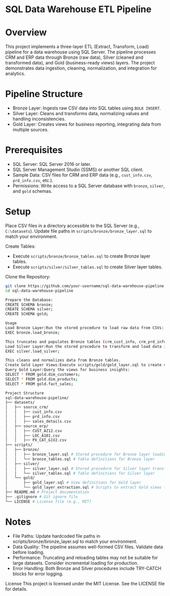 # SQL Data Warehouse ETL Pipeline

# Overview
This project implements a three-layer ETL (Extract, Transform, Load) pipeline for a data warehouse using SQL Server. The pipeline processes CRM and ERP data through Bronze (raw data), Silver (cleaned and transformed data), and Gold (business-ready views) layers. The project demonstrates data ingestion, cleaning, normalization, and integration for analytics.

# Pipeline Structure
- Bronze Layer: Ingests raw CSV data into SQL tables using `BULK INSERT`.
- Silver Layer: Cleans and transforms data, normalizing values and handling inconsistencies.
- Gold Layer: Creates views for business reporting, integrating data from multiple sources.

# Prerequisites
- SQL Server: SQL Server 2016 or later.
- SQL Server Management Studio (SSMS) or another SQL client.
- Sample Data: CSV files for CRM and ERP data (e.g., `cust_info.csv`, `prd_info.csv`, etc.).
- Permissions: Write access to a SQL Server database with `bronze`, `silver`, and `gold` schemas.

# Setup
Place CSV files in a directory accessible to the SQL Server (e.g., `C:\datasets`). Update file paths in `scripts/bronze/bronze_layer.sql` to match your environment.

Create Tables:
- Execute `scripts/bronze/bronze_tables.sql` to create Bronze layer tables.
- Execute `scripts/silver/silver_tables.sql` to create Silver layer tables.

Clone the Repository:
```bash
git clone https://github.com/your-username/sql-data-warehouse-pipeline.git
cd sql-data-warehouse-pipeline

Prepare the Database:
CREATE SCHEMA bronze;
CREATE SCHEMA silver;
CREATE SCHEMA gold;

Usage
Load Bronze Layer:Run the stored procedure to load raw data from CSVs:
EXEC bronze.load_bronze;

This truncates and populates Bronze tables (crm_cust_info, crm_prd_info, crm_sales_details, erp_cust_az12, erp_loc_a101, erp_px_cat_g1v2).
Load Silver Layer:Run the stored procedure to transform and load data into Silver tables:
EXEC silver.load_silver;

This cleans and normalizes data from Bronze tables.
Create Gold Layer Views:Execute scripts/gold/gold_layer.sql to create views (dim_customers, dim_products, fact_sales). Optionally, run scripts/gold/gold_layer_extraction.sql to extract views into tables (customers, products, sales).
Query Gold Layer:Query the views for business insights:
SELECT * FROM gold.dim_customers;
SELECT * FROM gold.dim_products;
SELECT * FROM gold.fact_sales;

Project Structure
sql-data-warehouse-pipeline/
├── datasets/
│   ├── source_crm/
│   │   ├── cust_info.csv
│   │   ├── prd_info.csv
│   │   ├── sales_details.csv
│   ├── source_erp/
│   │   ├── CUST_AZ12.csv
│   │   ├── LOC_A101.csv
│   │   ├── PX_CAT_G1V2.csv
├── scripts/
│   ├── bronze/
│   │   ├── bronze_layer.sql # Stored procedure for Bronze layer loading
│   │   └── bronze_tables.sql # Table definitions for Bronze layer
│   ├── silver/
│   │   ├── silver_layer.sql # Stored procedure for Silver layer transformation
│   │   └── silver_tables.sql # Table definitions for Silver layer
│   └── gold/
│       ├── gold_layer.sql # View definitions for Gold layer
│       └── gold_layer_extraction.sql # Scripts to extract Gold views to tables
├── README.md # Project documentation
├── .gitignore # Git ignore file
└── LICENSE # License file (e.g., MIT)
```
# Notes

- File Paths: Update hardcoded file paths in scripts/bronze/bronze_layer.sql to match your environment.
- Data Quality: The pipeline assumes well-formed CSV files. Validate data before loading.
- Performance: Truncating and reloading tables may not be suitable for large datasets. Consider incremental loading for production.
- Error Handling: Both Bronze and Silver procedures include TRY-CATCH blocks for error logging.




License
This project is licensed under the MIT License. See the LICENSE file for details.
